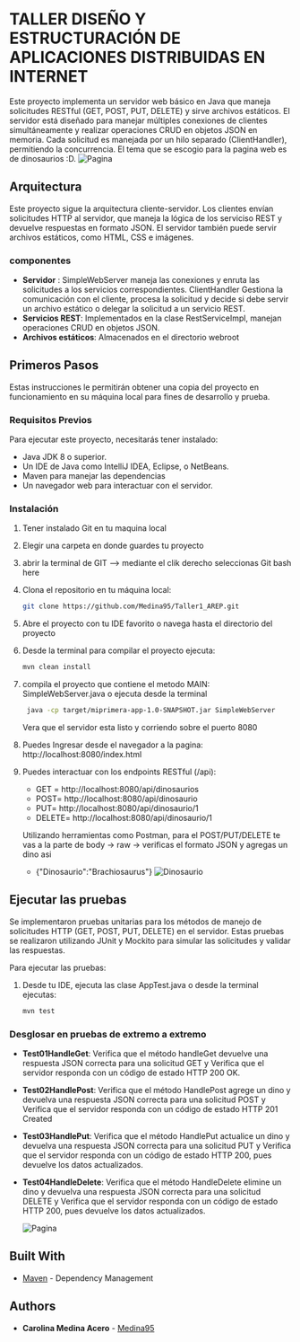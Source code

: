 # TALLER DISEÑO Y ESTRUCTURACIÓN DE APLICACIONES DISTRIBUIDAS EN INTERNET


Este proyecto implementa un servidor web básico en Java que maneja solicitudes RESTful (GET, POST, PUT, DELETE) y sirve archivos estáticos. El servidor está diseñado para manejar múltiples conexiones de clientes simultáneamente y realizar operaciones CRUD en objetos JSON en memoria. Cada solicitud es manejada por un hilo separado (ClientHandler), permitiendo la concurrencia. El tema que se escogio para la pagina web es de dinosaurios :D. 
 ![Pagina](src/ReadmeImages/paginita.png)

 ## Arquitectura
 Este proyecto sigue la arquitectura cliente-servidor. Los clientes envían solicitudes HTTP al servidor, que maneja la lógica de los serviciso REST y devuelve respuestas en formato JSON. El servidor también puede servir archivos estáticos, como HTML, CSS e imágenes.

 ### componentes  
   - **Servidor** : SimpleWebServer maneja las conexiones y enruta las solicitudes a los servicios correspondientes. ClientHandler Gestiona la comunicación con el cliente, procesa la solicitud y decide si debe servir un archivo estático o delegar la solicitud a un servicio REST.
   - **Servicios REST**: Implementados en la clase RestServiceImpl, manejan operaciones CRUD en objetos JSON.
   - **Archivos estáticos**: Almacenados en el directorio webroot


## Primeros Pasos
Estas instrucciones le permitirán obtener una copia del proyecto en funcionamiento en su máquina local para fines de desarrollo y prueba. 


### Requisitos Previos
Para ejecutar este proyecto, necesitarás tener instalado:

- Java JDK 8 o superior.
- Un IDE de Java como IntelliJ IDEA, Eclipse, o NetBeans.
- Maven para manejar las dependencias 
- Un navegador web para interactuar con el servidor.

### Instalación 

1. Tener instalado Git en tu maquina local 
2. Elegir una carpeta en donde guardes tu proyecto
3. abrir la terminal de GIT --> mediante el clik derecho seleccionas Git bash here
4. Clona el repositorio en tu máquina local:
   ```bash
   git clone https://github.com/Medina95/Taller1_AREP.git
   ```
5. Abre el proyecto con tu IDE favorito o navega hasta el directorio del proyecto 
6. Desde la terminal  para compilar el proyecto ejecuta:

   ```bash
   mvn clean install
   ```
7. compila el proyecto  que contiene el metodo MAIN: SimpleWebServer.java o ejecuta desde la terminal

   ```bash
    java -cp target/miprimera-app-1.0-SNAPSHOT.jar SimpleWebServer
   ```
   Vera que el servidor esta listo y corriendo sobre el puerto 8080
8. Puedes Ingresar desde el navegador a  la pagina:
    http://localhost:8080/index.html
9. Puedes interactuar con los endpoints RESTful (/api):
   - GET = http://localhost:8080/api/dinosaurios
   - POST= http://localhost:8080/api/dinosaurio
   - PUT=  http://localhost:8080/api/dinosaurio/1
   - DELETE= http://localhost:8080/api/dinosaurio/1

    Utilizando herramientas como Postman, para el POST/PUT/DELETE te vas a la parte de body -> raw -> verificas el formato JSON y agregas un dino asi 
    - {"Dinosaurio":"Brachiosaurus"}
    ![Dinosaurio](src/ReadmeImages/image.png)
## Ejecutar las pruebas

Se implementaron pruebas unitarias para los métodos de manejo de solicitudes HTTP (GET, POST, PUT, DELETE) en el servidor. Estas pruebas se realizaron utilizando JUnit y Mockito para simular las solicitudes y validar las respuestas.

Para ejecutar las pruebas:  
1. Desde tu IDE, ejecuta las clase AppTest.java o desde la terminal ejecutas:
   ```bash
   mvn test
   ```
### Desglosar en pruebas de extremo a extremo

- **Test01HandleGet**: Verifica que el método handleGet devuelve una respuesta JSON correcta para una solicitud GET y Verifica que el servidor responda con un código de estado HTTP 200 OK.
- **Test02HandlePost**: Verifica que el método HandlePost agrege un dino y devuelva una respuesta JSON correcta para una solicitud POST y Verifica que el servidor responda con un código de estado HTTP 201 Created
- **Test03HandlePut**: Verifica que el método HandlePut actualice un dino y devuelva una respuesta JSON correcta para una solicitud  PUT y Verifica que el servidor responda con un código de estado HTTP 200, pues devuelve los datos actualizados.
- **Test04HandleDelete**: Verifica que el método HandleDelete elimine un dino y devuelva una respuesta JSON correcta para una solicitud  DELETE y Verifica que el servidor responda con un código de estado HTTP 200, pues devuelve los datos actualizados.

    ![Pagina](src/ReadmeImages/test.png)



## Built With
* [Maven](https://maven.apache.org/) - Dependency Management



## Authors

* **Carolina Medina Acero** -  [Medina95](https://github.com/Medina95)
